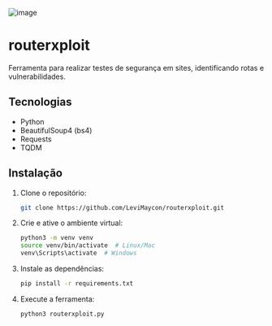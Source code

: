 ![image](https://github.com/user-attachments/assets/ca9d543e-9749-4186-bc71-d363ea433827)

# routerxploit

Ferramenta para realizar testes de segurança em sites, identificando rotas e vulnerabilidades.

## Tecnologias

- Python
- BeautifulSoup4 (bs4)
- Requests
- TQDM

## Instalação

1. Clone o repositório:
    ```bash
    git clone https://github.com/LeviMaycon/routerxploit.git
    ```
2. Crie e ative o ambiente virtual:
    ```bash
    python3 -m venv venv
    source venv/bin/activate  # Linux/Mac
    venv\Scripts\activate  # Windows
    ```
3. Instale as dependências:
    ```bash
    pip install -r requirements.txt
    ```
4. Execute a ferramenta:
    ```bash
    python3 routerxploit.py
    ```
